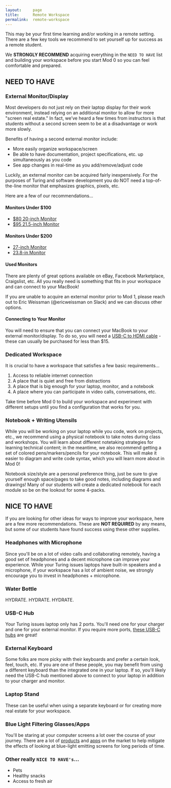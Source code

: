 ```yaml
---
layout:     page
title:      Remote Workspace
permalink:  remote-workspace
---
```


This may be your first time learning and/or working in a remote setting. There are a few key tools we recommend to set yourself up for success as a remote student.

We **STRONGLY RECOMMEND** acquiring everything in the `NEED TO HAVE` list and building your workspace before you start Mod 0 so you can feel comfortable and prepared.

## NEED TO HAVE 

### External Monitor/Display

Most developers do not just rely on their laptop display for their work environment, instead relying on an additional monitor to allow for more "screen real estate." In fact, we’ve heard a few times from instructors is that students without a second screen seem to be at a disadvantage or work more slowly. 

Benefits of having a second external monitor include:
- More easily organize workspace/screen
- Be able to have documentation, project specifications, etc. up simultaneously as you code
- See app changes in real-time as you add/remove/adjust code

Luckily, an external monitor can be acquired fairly inexpensively. For the purposes of Turing and software development you do NOT need a top-of-the-line monitor that emphasizes graphics, pixels, etc.

Here are a few of our recommendations...

#### Monitors Under $100

- [$80 20-inch Monitor](https://www.amazon.com/Sceptre-E205W-16003R-Frameless-Speakers-Metallic/dp/B07743412C/ref=sxts_b2b_sx_reorder?cv_ct_cx=lcd+monitor&dchild=1&keywords=lcd+monitor&pd_rd_i=B07743412C&pd_rd_r=0c812cd6-befb-4de8-8873-f1b800882195&pd_rd_w=MyZkw&pd_rd_wg=6OcWk&pf_rd_p=55e3f870-f610-46d5-a6bd-2adc9a5c4c7c&pf_rd_r=XJ84PHXFQTX5T4CKK98Y&qid=1614379222&sr=1-1-f5ebfd8e-82c1-4b4e-97d5-2aa47aa18b69)
- [$95 21.5-inch Monitor](https://www.amazon.com/Acer-SB220Q-Ultra-Thin-Frame-Monitor/dp/B07CVL2D2S/ref=sxin_9_ac_d_pm?ac_md=4-0-VW5kZXIgJDEwMA%3D%3D-ac_d_pm&cv_ct_cx=lcd+monitor&dchild=1&keywords=lcd+monitor&pd_rd_i=B07CVL2D2S&pd_rd_r=e18e21f2-ef3b-47b4-b60b-1826b48402ad&pd_rd_w=Ba0Xl&pd_rd_wg=IVynv&pf_rd_p=36deca3f-0240-4c64-a598-47f52c2ef1fb&pf_rd_r=XJ84PHXFQTX5T4CKK98Y&psc=1&qid=1614379222&sr=1-1-22d05c05-1231-4126-b7c4-3e7a9c0027d0)

#### Monitors Under $200

- [27-inch Monitor](https://www.amazon.com/Dell-backlit-Monitor-SE2719H-1080p/dp/B07KW6HFD1/ref=sxin_9_ac_d_pm?ac_md=5-1-QmV0d2VlbiAkMTAwIGFuZCAkMzAw-ac_d_pm&cv_ct_cx=lcd+monitor&dchild=1&keywords=lcd+monitor&pd_rd_i=B07KW6HFD1&pd_rd_r=e18e21f2-ef3b-47b4-b60b-1826b48402ad&pd_rd_w=Ba0Xl&pd_rd_wg=IVynv&pf_rd_p=36deca3f-0240-4c64-a598-47f52c2ef1fb&pf_rd_r=XJ84PHXFQTX5T4CKK98Y&psc=1&qid=1614379222&sr=1-2-22d05c05-1231-4126-b7c4-3e7a9c0027d0)
- [23.8-in Monitor](https://www.amazon.com/HP-24mh-FHD-Monitor-Built/dp/B08BF4CZSV/ref=sr_1_15?dchild=1&keywords=lcd+monitor&qid=1614379222&sr=8-15)

#### Used Monitors

There are plenty of great options available on eBay, Facebook Marketplace, Craigslist, etc. All you really need is something that fits in your workspace and can connect to your MacBook!

If you are unable to acquire an external monitor prior to Mod 1, please reach out to Eric Weissman (@ericweissman on Slack) and we can discuss other options.

#### Connecting to Your Monitor

You will need to ensure that you can connect your MacBook to your external monitor/display. To do so, you will need a [USB-C to HDMI cable](https://www.amazon.com/uni-Thunderbolt-Compatible-MacBook-Surface/dp/B075V5JK36/ref=sr_1_4_mod_primary_lightning_deal?dchild=1&keywords=HDMI+to+USBC&qid=1614621192&s=electronics&sbo=Tc8eqSFhUl4VwMzbE4fw%2Fw%3D%3D&smid=A38T47GEW176IO&sr=1-4) - these can usually be purchased for less than $15.  

### Dedicated Workspace

It is crucial to have a workspace that satisfies a few basic requirements...
1. Access to reliable internet connection
1. A place that is quiet and free from distractions
1. A place that is big enough for your laptop, monitor, and a notebook
1. A place where you can participate in video calls, conversations, etc. 

Take time before Mod 0 to build your workspace and experiment with different setups until you find a configuration that works for you.

### Notebook + Writing Utensils

While you will be working on your laptop while you code, work on projects, etc., we recommend using a physical notebook to take notes during class and workshops. You will learn about different notetaking strategies for learning technical content; in the meantime, we also recommend getting a set of colored pens/markers/pencils for your notebook. This will make it easier to diagram and write code syntax, which you will learn more about in Mod 0!

Notebook size/style are a personal preference thing, just be sure to give yourself enough space/pages to take good notes, including diagrams and drawings! Many of our students will create a dedicated notebook for each module so be on the lookout for some 4-packs.

## NICE TO HAVE

If you are looking for other ideas for ways to improve your workspace, here are a few more recommendations. These are **NOT REQUIRED** by any means, but some of our students have found success using these other supplies. 

### Headphones with Microphone

Since you'll be on a lot of video calls and collaborating remotely, having a good set of headphones and a decent microphone can improve your experience. While your Turing issues laptops have built-in speakers and a microphone, if your workspace has a lot of ambient noise, we strongly encourage you to invest in headphones + microphone. 

### Water Bottle

HYDRATE. HYDRATE. HYDRATE.

### USB-C Hub

Your Turing issues laptop only has 2 ports. You'll need one for your charger and one for your external monitor. If you require more ports, [these USB-C hubs](https://www.amazon.com/Hiearcool-MacBook-Multiport-Compatible-Nintendo/dp/B07WPTG7NX/ref=sr_1_1_sspa?crid=87I337CM3VZM&dchild=1&keywords=usb+c+hub&qid=1614621164&s=electronics&sprefix=usb+c%2Celectronics%2C227&sr=1-1-spons&psc=1&spLa=ZW5jcnlwdGVkUXVhbGlmaWVyPUEyRE9CQ0FMR1NKVE9HJmVuY3J5cHRlZElkPUEwNTgxMDk0UzlJNkRQRjJEVlMzJmVuY3J5cHRlZEFkSWQ9QTA1MzU1MjAzR0JWNjdBUENLNDVPJndpZGdldE5hbWU9c3BfYXRmJmFjdGlvbj1jbGlja1JlZGlyZWN0JmRvTm90TG9nQ2xpY2s9dHJ1ZQ==) are great!

### External Keyboard

Some folks are more picky with their keyboards and prefer a certain look, feel, touch, etc. If you are one of these people, you may benefit from using a different keyboard than the integrated one in your laptop. If so, you'll likely need the USB-C hub mentioned above to connect to your laptop in addition to your charger and monitor.

### Laptop Stand

These can be useful when using a separate keyboard or for creating more real estate for your workspace.

### Blue Light Filtering Glasses/Apps

You'll be staring at your computer screens a lot over the course of your journey. There are a lot of [products](https://smile.amazon.com/s?k=blue+light+glasses&crid=8R6PG96S9O1&sprefix=blue+l%2Caps%2C218&ref=nb_sb_ss_midas-iss-sm_1_6) and [apps](https://www.geckoandfly.com/21437/blue-light-filter/) on the market to help mitigate the effects of looking at blue-light emitting screens for long periods of time.

### Other really `NICE TO HAVE's`...

- Pets
- Healthy snacks
- Access to fresh air
